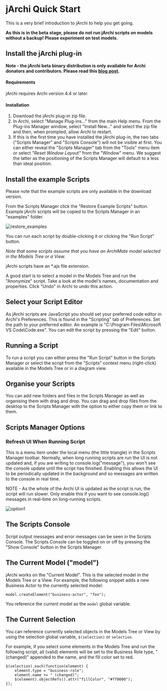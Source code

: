 # jArchi Quick Start
This is a very brief introduction to jArchi to help you get going.

**As this is in the beta stage, please do not run jArchi scripts on models without a backup! Please experiment on test models.**


## Install the jArchi plug-in

**Note - the jArchi beta binary distribution is only available for Archi donators and contributors. Please read this [blog post](https://www.archimatetool.com/blog/2018/07/02/jarchi/).**

#### Requirements
jArchi requires Archi version 4.4 or later.

#### Installation
1. Download the jArchi plug-in zip file.
2. In Archi, select "Manage Plug-ins..." from the main Help menu. From the Plug-ins Manager window, select "Install New..." and select the zip file and then, when prompted, allow Archi to restart.
3. If this is the first time you have installed the jArchi plug-in, the two tabs ("Scripts Manager" and "Scripts Console") will not be visible at first. You can either reveal the "Scripts Manager" tab from the "Tools" menu item or select _"Reset Window Layout"_ from the "Window" menu. We suggest the latter as the positioning of the Scripts Manager will default to a less than ideal position.

## Install the example Scripts
Please note that the example scripts are only available in the download version.

From the Scripts Manager click the "Restore Example Scripts" button. Example jArchi scripts will be copied to the Scripts Manager in an "examples" folder.

![restore_examples](https://user-images.githubusercontent.com/600504/57181605-ea307880-6e8d-11e9-90ef-05a16b10e2db.png)

You can run each script by double-clicking it or clicking the "Run Script" button.

_Note that some scripts assume that you have an ArchiMate model selected in the Models Tree or a View._

jArchi scripts have an *.ajs file extension.

A good start is to select a model in the Models Tree and run the "Anonymize" script. Take a look at the model's names, documentation and properties. Click "Undo" in Archi to undo this action.

## Select your Script Editor
As jArchi scripts are JavaScript you should set your preferred code editor in Archi's Preferences. This is found in the "Scripting" tab of Preferences. Set the path to your preferred editor. An example is "C:\Program Files\Microsoft VS Code\Code.exe". You can edit the script by pressing the "Edit" button.

## Running a Script
To run a script you can either press the "Run Script" button in the Scripts Manager or select the script from the "Scripts" context menu (right-click) available in the Models Tree or in a diagram view.

## Organise your Scripts
You can add new folders and files in the Scripts Manager as well as organising them with drag and drop. You can drag and drop files from the desktop to the Scripts Manager with the option to either copy them or link to them.

## Scripts Manager Options
### Refresh UI When Running Script
This is a menu item under the local menu (the little triangle) in the Scripts Manager toolbar. Normally, when long running scripts are run the UI is not updated and, if you are writing to console.log("message"), you won't see the console update until the script has finished. Enabling this allows the UI to be periodically updated in the background and so messages are written to the console in real time.

NOTE - As the whole of the Archi UI is updated as the script is run, the script will run slower. Only enable this if you want to see console.log() messages in real-time on long-running scripts.

![option1](https://user-images.githubusercontent.com/600504/57181727-316b3900-6e8f-11e9-9cfe-a8d89356298f.png)

## The Scripts Console
Script output messages and error messages can be seen in the Scripts Console. The Scripts Console can be toggled on or off by pressing the "Show Console" button in the Scripts Manager.

## The Current Model ("model")
jArchi works on the "Current Model". This is the selected model in the Models Tree or a View. For example, the following snippet adds a new Business Actor to the currently selected model:

`model.createElement("business-actor", "foo");`

You reference the current model as the `model` global variable.

## The Current Selection
You can reference currently selected objects in the Models Tree or View by using the selection global variable, `$(selection)` or `selection`.

For example, if you select some elements in the Models Tree and run the following script, all (valid) elements will be set to the Business Role type, " (changed)" appended to the name, and the fill color set to red.

```
$(selection).each(function(element) {
    element.type = "business-role";
    element.name += " (changed)";
    $(element).objectRefs().attr("fillColor", "#ff0000");
});
```
